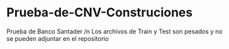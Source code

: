 # Prueba-de-CNV-Construciones
Prueba de Banco Santader /n
Los archivos de Train y Test son pesados y no se pueden adjuntar en el repositorio
